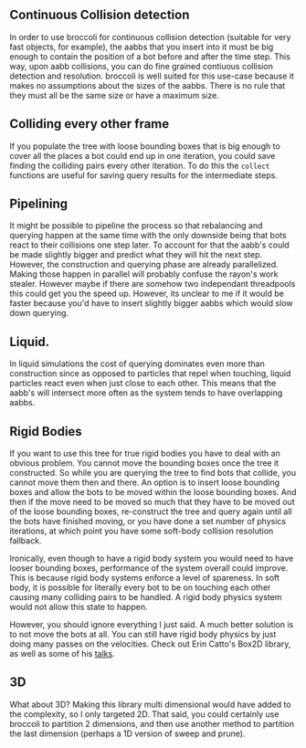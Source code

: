 

## Continuous Collision detection

In order to use broccoli for continuous collision detection (suitable for very fast objects, for example), the aabbs that you insert into it must be big enough to contain the position of a bot before and after the time step. This way, upon aabb collisions, you can do fine grained contiuous collision detection and resolution. broccoli is well suited for this use-case because it makes no assumptions about the sizes of the aabbs. There is no rule that they must all be the same size or have a maximum size.

## Colliding every other frame

If you populate the tree with loose bounding boxes that is big enough to cover all the places
a bot could end up in one iteration, you could save finding the colliding pairs every other iteration. To do this the `collect` functions are useful for saving query results for the intermediate steps.

## Pipelining

It might be possible to pipeline the process so that rebalancing and querying happen at the same time with the only downside being that bots react to their collisions one step later. To account for that the aabb's could be made slightly bigger and predict what they will hit the next step. 
However, the construction and querying phase are already parallelized. Making those happen in parallel will probably confuse the rayon's work stealer. However maybe if there are somehow two independant threadpools this could get you the speed up. However, its unclear to me if it would be faster because you'd have to insert slightly bigger aabbs which would slow down querying. 

## Liquid.

In liquid simulations the cost of querying dominates even more than construction since as opposed to particles that repel when touching, liquid particles react even when just close to each other. This means that the aabb's will intersect more often as the system tends to have overlapping aabbs.

## Rigid Bodies

If you want to use this tree for true rigid bodies you have to deal with an obvious problem. You cannot move the bounding boxes once the tree it constructed. So while you are querying the tree to find bots that collide, you cannot move them then and there. An option is to insert loose bounding boxes and allow the bots to be moved within the loose bounding boxes. And then if the move need to be moved so much that they have to be moved out of the loose bounding boxes, re-construct the tree and query again until all the bots have finished moving, or you have done a set number of physics iterations, at which point you have some soft-body collision resolution fallback.

Ironically, even though to have a rigid body system you would need to have looser bounding boxes, performance of the system overall could improve. This is because rigid body systems enforce a level of spareness. In soft body, it is possible for literally every bot to be on touching each other causing many colliding pairs to be handled. A rigid body physics system would not allow this state to happen.

However, you should ignore everything I just said. A much better solution is to not move the bots at all. You can still have rigid body physics by just doing many passes on the velocities. Check out Erin Catto's Box2D library, as well as some of his [talks](https://www.youtube.com/watch?v=SHinxAhv1ZE&t=2042s).

## 3D

What about 3D? Making this library multi dimensional would have added to the complexity, so I only targeted 2D. That said, you could certainly use broccoli to partition 2 dimensions, and then use another method to partition the last dimension (perhaps a 1D version of sweep and prune).
